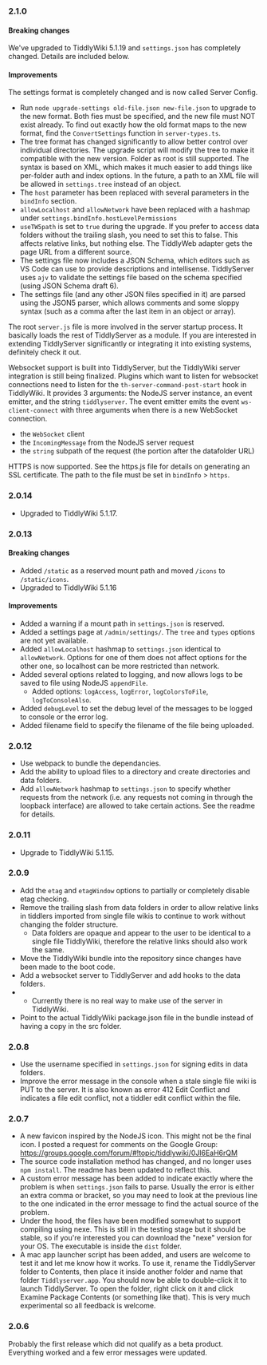 ### 2.1.0

#### Breaking changes
We've upgraded to TiddlyWiki 5.1.19 and `settings.json` has completely changed. Details are included below.

#### Improvements

The settings format is completely changed and is now called Server Config.
* Run `node upgrade-settings old-file.json new-file.json` to upgrade to the new format. Both fies must be specified, and the new file must NOT exist already. To find out exactly how the old format maps to the new format, find the `ConvertSettings` function in `server-types.ts`.
* The tree format has changed significantly to allow better control over individual directories. The upgrade script will modify the tree to make it compatible with the new version. Folder as root is still supported. The syntax is based on XML, which makes it much easier to add things like per-folder auth and index options. In the future, a path to an XML file will be allowed in `settings.tree` instead of an object.
* The `host` parameter has been replaced with several parameters in the `bindInfo` section.
* `allowLocalhost` and `allowNetwork` have been replaced with a hashmap under `settings.bindInfo.hostLevelPermissions`
* `useTW5path` is set to `true` during the upgrade. If you prefer to access data folders without the trailing slash, you need to set this to false. This affects relative links, but nothing else. The TiddlyWeb adapter gets the page URL from a different source.
* The settings file now includes a JSON Schema, which editors such as VS Code can use to provide descriptions and intellisense. TiddlyServer uses `ajv` to validate the settings file based on the schema specified (using JSON Schema draft 6).
* The settings file (and any other JSON files specified in it) are parsed using the JSON5 parser, which allows comments and some sloppy syntax (such as a comma after the last item in an object or array). 

The root `server.js` file is more involved in the server startup process. It basically loads the rest of TiddlyServer as a module. If you are interested in extending TiddlyServer significantly or integrating it into existing systems, definitely check it out. 

Websocket support is built into TiddlyServer, but the TiddlyWiki server integration is still being finalized. Plugins which want to listen for websocket connections need to listen for the `th-server-command-post-start` hook in TiddlyWiki. It provides 3 arguments: the NodeJS server instance, an event emitter, and the string `tiddlyserver`. The event emitter emits the event `ws-client-connect` with three arguments when there is a new WebSocket connection.
* the `WebSocket` client
* the `IncomingMessage` from the NodeJS server request 
* the `string` subpath of the request (the portion after the datafolder URL)

HTTPS is now supported. See the https.js file for details on generating an SSL certificate. The path to the file must be set in `bindInfo` > `https`.

### 2.0.14

* Upgraded to TiddlyWiki 5.1.17.

### 2.0.13

#### Breaking changes
* Added `/static` as a reserved mount path and moved `/icons` to `/static/icons`.
* Upgraded to TiddlyWiki 5.1.16

#### Improvements
* Added a warning if a mount path in `settings.json` is reserved.
* Added a settings page at `/admin/settings/`. The `tree` and `types` options are not yet available.
* Added `allowLocalhost` hashmap to `settings.json` identical to `allowNetwork`. Options for one of them does not affect options for the other one, so localhost can be more restricted than network. 
* Added several options related to logging, and now allows logs to be saved to file using NodeJS `appendFile`.
  * Added options: `logAccess`, `logError`, `logColorsToFile`, `logToConsoleAlso`.
* Added `debugLevel` to set the debug level of the messages to be logged to console or the error log.
* Added filename field to specify the filename of the file being uploaded.

### 2.0.12 

* Use webpack to bundle the dependancies.
* Add the ability to upload files to a directory and create directories and data folders.
* Add `allowNetwork` hashmap to `settings.json` to specify whether requests from the network (i.e. any requests
  not coming in through the loopback interface) are allowed to take certain actions. See the readme for details.

### 2.0.11
* Upgrade to TiddlyWiki 5.1.15.

### 2.0.9

* Add the `etag` and `etagWindow` options to partially or completely disable etag checking. 
* Remove the trailing slash from data folders in order to allow relative links in tiddlers imported from single file wikis to continue to work without changing the folder structure. 
  * Data folders are opaque and appear to the user to be identical to a single file TiddlyWiki, therefore the relative links should also work the same.
* Move the TiddlyWiki bundle into the repository since changes have been made to the boot code. 
* Add a websocket server to TiddlyServer and add hooks to the data folders.
* * Currently there is no real way to make use of the server in TiddlyWiki.
* Point to the actual TiddlyWiki package.json file in the bundle instead of having a copy in the src folder. 

### 2.0.8

* Use the username specified in `settings.json` for signing edits in data folders.
* Improve the error message in the console when a stale single file wiki is PUT to the server. It is also known as error 412 Edit Conflict and indicates a file edit conflict, not a tiddler edit conflict within the file. 

### 2.0.7

* A new favicon inspired by the NodeJS icon. This might not be the final icon. I posted a request for comments on the Google Group: https://groups.google.com/forum/#!topic/tiddlywiki/0Jl6EaH6rQM
* The source code installation method has changed, and no longer uses `npm install`. The readme has been updated to reflect this.
* A custom error message has been added to indicate exactly where the problem is when `settings.json` fails to parse. Usually the error is either an extra comma or bracket, so you may need to look at the previous line to the one indicated in the error message to find the actual source of the problem.
* Under the hood, the files have been modified somewhat to support compiling using nexe. This is still in the testing stage but it should be stable, so if you're interested you can download the "nexe" version for your OS. The executable is inside the `dist` folder.
* A mac app launcher script has been added, and users are welcome to test it and let me know how it works. To use it, rename the TiddlyServer folder to Contents, then place it inside another folder and name that folder `Tiddlyserver.app`. You should now be able to double-click it to launch TiddlyServer. To open the folder, right click on it and click Examine Package Contents (or something like that). This is very much experimental so all feedback is welcome.

### 2.0.6

Probably the first release which did not qualify as a beta product. Everything worked and a few error messages were updated. 